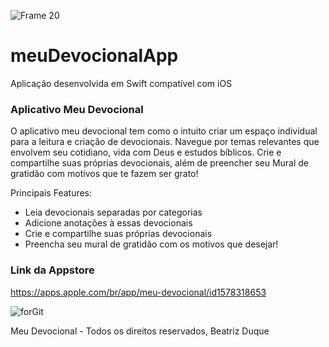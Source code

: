 ![Frame 20](https://user-images.githubusercontent.com/53840501/151466707-0369117f-2bc0-4737-b16d-db0c3730182a.png)


# meuDevocionalApp
Aplicação desenvolvida em Swift compatível com iOS

### Aplicativo Meu Devocional

O aplicativo meu devocional tem como o intuito criar um espaço individual para a leitura e criação de devocionais. Navegue por temas relevantes que envolvem seu cotidiano, vida com Deus e estudos bíblicos. Crie e compartilhe suas próprias devocionais, além de preencher seu Mural de gratidão com motivos que te fazem ser grato!

Principais Features: 


- Leia devocionais separadas por categorias
- Adicione anotações à essas devocionais
- Crie e compartilhe suas próprias devocionais
- Preencha seu mural de gratidão com os motivos que desejar!

### Link da Appstore
https://apps.apple.com/br/app/meu-devocional/id1578318653

![forGit](https://user-images.githubusercontent.com/53840501/151466421-6249ac90-6f26-45d4-9f37-fdc4ae5ff921.png)

Meu Devocional - Todos os direitos reservados, Beatriz Duque
